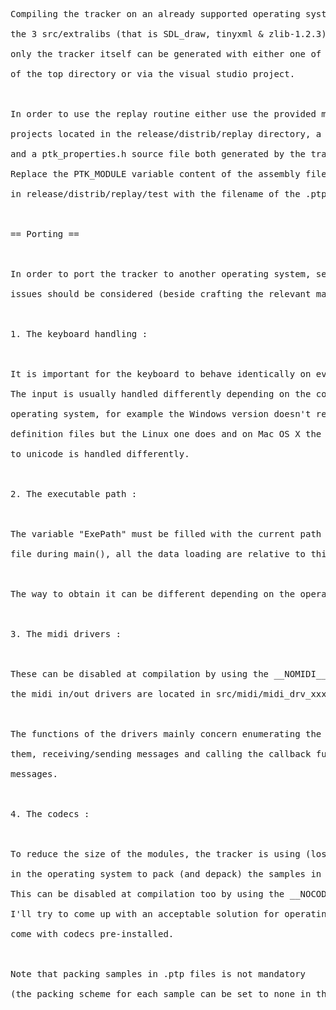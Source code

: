 <pre>
Compiling the tracker on an already supported operating system will require<br>
the 3 src/extralibs (that is SDL_draw, tinyxml & zlib-1.2.3) to be generated first,<br>
only the tracker itself can be generated with either one of the makefiles<br>
of the top directory or via the visual studio project.<br>
<br>
In order to use the replay routine either use the provided makefiles or vc studio<br>
projects located in the release/distrib/replay directory, a .ptp module file<br>
and a ptk_properties.h source file both generated by the tracker.<br>
Replace the PTK_MODULE variable content of the assembly files located<br>
in release/distrib/replay/test with the filename of the .ptp module and compile.<br>
<br>
== Porting ==<br>
<br>
In order to port the tracker to another operating system, several<br>
issues should be considered (beside crafting the relevant makefiles, that is):<br>
<br>
1. The keyboard handling :<br>
<br>
It is important for the keyboard to behave identically on every port.<br>
The input is usually handled differently depending on the computer or even the<br>
operating system, for example the Windows version doesn't require keyboard<br>
definition files but the Linux one does and on Mac OS X the translation<br>
to unicode is handled differently.<br>
<br>
2. The executable path :<br>
<br>
The variable "ExePath" must be filled with the current path of the executable<br>
file during main(), all the data loading are relative to this variable.<br>
<br>
The way to obtain it can be different depending on the operating system.<br>
<br>
3. The midi drivers :<br>
<br>
These can be disabled at compilation by using the __NOMIDI__ constant,<br>
the midi in/out drivers are located in src/midi/midi_drv_xxxxx.cpp files.<br>
<br>
The functions of the drivers mainly concern enumerating the devices, opening<br>
them, receiving/sending messages and calling the callback function for incoming<br>
messages.<br>
<br>
4. The codecs :<br>
<br>
To reduce the size of the modules, the tracker is using (lossy) codecs present<br>
in the operating system to pack (and depack) the samples in .ptp module files.<br>
This can be disabled at compilation too by using the __NOCODEC__ constant.<br>
I'll try to come up with an acceptable solution for operating systems which do not<br>
come with codecs pre-installed.<br>
<br>
Note that packing samples in .ptp files is not mandatory<br>
(the packing scheme for each sample can be set to none in the tracker).<br>
</pre>